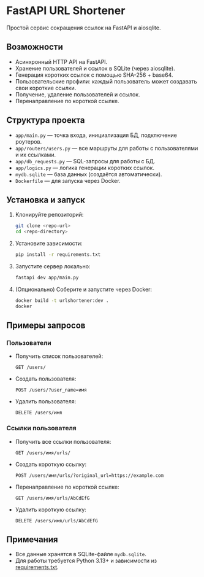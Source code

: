 # FastAPI URL Shortener

Простой сервис сокращения ссылок на FastAPI и aiosqlite.

## Возможности

- Асинхронный HTTP API на FastAPI.
- Хранение пользователей и ссылок в SQLite (через aiosqlite).
- Генерация коротких ссылок с помощью SHA-256 + base64.
- Пользовательские профили: каждый пользователь может создавать свои короткие ссылки.
- Получение, удаление пользователей и ссылок.
- Перенаправление по короткой ссылке.

## Структура проекта

- `app/main.py` — точка входа, инициализация БД, подключение роутеров.
- `app/routers/users.py` — все маршруты для работы с пользователями и их ссылками.
- `app/db_requests.py` — SQL-запросы для работы с БД.
- `app/logics.py` — логика генерации коротких ссылок.
- `mydb.sqlite` — база данных (создаётся автоматически).
- `Dockerfile` — для запуска через Docker.

## Установка и запуск

1. Клонируйте репозиторий:
    ```sh
    git clone <repo-url>
    cd <repo-directory>
    ```

2. Установите зависимости:
    ```sh
    pip install -r requirements.txt
    ```

3. Запустите сервер локально:
    ```sh
    fastapi dev app/main.py
    ```

4. (Опционально) Соберите и запустите через Docker:
    ```sh
    docker build -t urlshortener:dev .
    docker

## Примеры запросов

### Пользователи

- Получить список пользователей:
    ```
    GET /users/
    ```
- Создать пользователя:
    ```
    POST /users/?user_name=имя
    ```
- Удалить пользователя:
    ```
    DELETE /users/имя
    ```

### Ссылки пользователя

- Получить все ссылки пользователя:
    ```
    GET /users/имя/urls/
    ```
- Создать короткую ссылку:
    ```
    POST /users/имя/urls/?original_url=https://example.com
    ```
- Перенаправление по короткой ссылке:
    ```
    GET /users/имя/urls/AbCdEfG
    ```
- Удалить короткую ссылку:
    ```
    DELETE /users/имя/urls/AbCdEfG
    ```

## Примечания

- Все данные хранятся в SQLite-файле `mydb.sqlite`.
- Для работы требуется Python 3.13+ и зависимости из [requirements.txt](requirements.txt).
